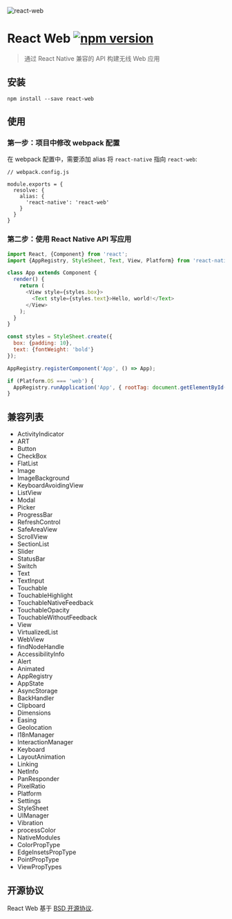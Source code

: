 ![react-web](https://cloud.githubusercontent.com/assets/677114/13032846/13118fe4-d33e-11e5-8ddd-4088e57a2eb2.png)

# React Web [![npm version](https://badge.fury.io/js/react-web.svg)](http://badge.fury.io/js/react-web)

> 通过 React Native 兼容的 API 构建无线 Web 应用

## 安装

```
npm install --save react-web
```

## 使用

### 第一步：项目中修改 webpack 配置

在 webpack 配置中，需要添加 alias 将 `react-native` 指向 `react-web`:

```
// webpack.config.js

module.exports = {
  resolve: {
    alias: {
      'react-native': 'react-web'
    }
  }
}
```

### 第二步：使用 React Native API 写应用

```js
import React, {Component} from 'react';
import {AppRegistry, StyleSheet, Text, View, Platform} from 'react-native';

class App extends Component {
  render() {
    return (
      <View style={styles.box}>
        <Text style={styles.text}>Hello, world!</Text>
      </View>
    );
  }
}

const styles = StyleSheet.create({
  box: {padding: 10},
  text: {fontWeight: 'bold'}
});

AppRegistry.registerComponent('App', () => App);

if (Platform.OS === 'web') {
  AppRegistry.runApplication('App', { rootTag: document.getElementById('app') });
}
```

## 兼容列表

* ActivityIndicator
* ART
* Button
* CheckBox
* FlatList
* Image
* ImageBackground
* KeyboardAvoidingView
* ListView
* Modal
* Picker
* ProgressBar
* RefreshControl
* SafeAreaView
* ScrollView
* SectionList
* Slider
* StatusBar
* Switch
* Text
* TextInput
* Touchable
* TouchableHighlight
* TouchableNativeFeedback
* TouchableOpacity
* TouchableWithoutFeedback
* View
* VirtualizedList
* WebView
* findNodeHandle
* AccessibilityInfo
* Alert
* Animated
* AppRegistry
* AppState
* AsyncStorage
* BackHandler
* Clipboard
* Dimensions
* Easing
* Geolocation
* I18nManager
* InteractionManager
* Keyboard
* LayoutAnimation
* Linking
* NetInfo
* PanResponder
* PixelRatio
* Platform
* Settings
* StyleSheet
* UIManager
* Vibration
* processColor
* NativeModules
* ColorPropType
* EdgeInsetsPropType
* PointPropType
* ViewPropTypes

## 开源协议

React Web 基于 [BSD 开源协议](./LICENSE).
